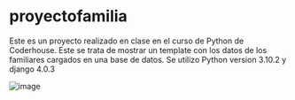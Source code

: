 # proyectofamilia
Este es un proyecto realizado en clase en el curso de Python de Coderhouse. Este se trata de mostrar un template con los datos de los familiares cargados en una base de datos. 
Se utilizo Python version 3.10.2 y django 4.0.3


![image](https://user-images.githubusercontent.com/99926988/161612011-bfa96129-f153-4f23-a5a3-c4bb9d528fbc.png)


